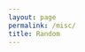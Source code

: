 ```yaml
---
layout: page
permalink: /misc/
title: Random
---
```

<html>
<head>
  <script> document.addEventListener('DOMContentLoaded',()=>{
	var c = document.getElementById("myCanvas");
	var n = 30,t = 10, flag;
	var myVar = setInterval(drawShape, 5); 
	function drawShape()
	{
	  var ctx = c.getContext("2d");
	  ctx.clearRect(0, 0, c.width, c.height);
	  ctx.beginPath();
	  for(var k =1; k<=n; k++)
	  {
	  	flag = 1;
	  	var i = Math.floor(t/10);
	  	if( i < 360)
	  	{
			ctx.moveTo(100+50*Math.cos(k*i*Math.PI/180),100+50*Math.sin(k*i*Math.PI/180));		
			ctx.arc(100+50*Math.cos(k*i*Math.PI/180),100+50*Math.sin(k*i*Math.PI/180),4,0,2*Math.PI);

			ctx.moveTo(200-50*Math.cos(k*i*Math.PI/180),100-50*Math.sin(k*i*Math.PI/180));
			ctx.arc(200-50*Math.cos(k*i*Math.PI/180),100-50*Math.sin(k*i*Math.PI/180),4,0,2*Math.PI);
	  		flag = 0;
	  	}
	  }
	  t+=1;
	  
	ctx.fillStyle = "#"+(t/4).toString(16)+(t/4).toString(16)+"ffff";
	ctx.fill();
	ctx.stroke();
	  if(t > 720)
	  {
	  	if(flag)
		  {
		  	t = 0;
		  }
	  	//clearTimeout(myVar);
	    //t=0;
	  }
	}
	
	});</script>
</head>
<body>
<div style="margin: auto;">
	<canvas id="myCanvas" height=200px style="padding-left: 0;
    padding-right: 0;
    margin-left: auto;
    margin-right: auto;
    display: block;"></canvas>
</div>

</body>
</html>

I converted RGB images into colored text [here](https://pixels-to-text.herokuapp.com/)  

Are you hungry? Order totally authentic food from [Cravings!](https://sudhansh.pythonanywhere.com/)  

# Useful Websites

I'm adding a list of useful websites that can be used for handy computations. Thanks to [Amit](https://amitrajaraman.github.io/) for many of these.

- [Differentiation of matrices](http://www.matrixcalculus.org/)
- [Merge PDFs](https://www.adobe.com/in/acrobat/online/merge-pdf.html#:~:text=Click%20the%20Select%20files%20button,Click%20Merge%20files.)
- [Remove Background from images](https://www.remove.bg/)
- [Image Color Picker](https://imagecolorpicker.com/)
- [Other png tool](https://onlinepngtools.com/)
- [LateX symbol decoder](https://detexify.kirelabs.org/classify.html)
- [Website word counter](https://wordcounter.net/website-word-count)
- [Numerical Analysis Simulators](https://atozmath.com/CONM/RungeKutta.aspx?q=meuler&m=1&q1=1%2b(x-y)%5e2%602%601%603%600.25%60meuler%600&dp=4&do=1#PrevPart)
- [Papers we love](https://github.com/papers-we-love/papers-we-love)
- [Algorithms for Decision Making](https://algorithmsbook.com/)
- [Machine Learning Concepts Overview](https://mlspring.beehiiv.com/)
- [Matrix Cookbook](https://www.math.uwaterloo.ca/~hwolkowi/matrixcookbook.pdf)

# Fun Websites
- [Oatmeal Comics](https://theoatmeal.com/comics/)
